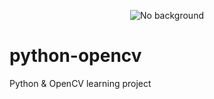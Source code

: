 <p align="center">
  <img src="https://github.com/uchiha5555/Machine-Learning-2023/assets/133488886/9bb8c400-d13d-408f-abaa-642cda938e80" alt="No background"/>
</p>

# python-opencv
Python &amp; OpenCV learning project
